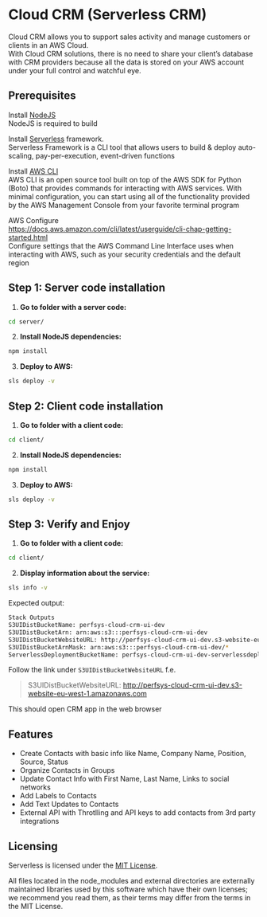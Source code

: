 Cloud CRM (Serverless CRM)
===========================

Cloud CRM allows you to support sales activity and manage customers or clients in an AWS Cloud.  
With Cloud CRM solutions, there is no need to share your client’s database with CRM providers because all the data is stored on your AWS account under your full control and watchful eye.

Prerequisites
-----------------

Install [NodeJS](https://nodejs.org/en/download/ )   
NodeJS is required to build 

Install [Serverless](https://serverless.com/framework/docs/getting-started/) framework.  
Serverless Framework is a CLI tool that allows users to build & deploy auto-scaling, pay-per-execution, event-driven functions


Install [AWS CLI](https://docs.aws.amazon.com/cli/latest/userguide/awscli-install-windows.html)  
AWS CLI is an open source tool built on top of the AWS SDK for Python (Boto) that provides commands for interacting with AWS services. With minimal configuration, you can start using all of the functionality provided by the AWS Management Console from your favorite terminal program
  


AWS Configure  
https://docs.aws.amazon.com/cli/latest/userguide/cli-chap-getting-started.html  
Configure settings that the AWS Command Line Interface uses when interacting with AWS, such as your security credentials and the default region


Step 1: Server code installation
------------------------
1. **Go to folder with a server code:**

```bash
cd server/
```

2. **Install NodeJS dependencies:**

```bash
npm install
```

3. **Deploy to AWS:**

```bash
sls deploy -v
```

Step 2: Client code installation
------------------------
1. **Go to folder with a client code:**

```bash
cd client/
```

2. **Install NodeJS dependencies:**

```bash
npm install
```

3. **Deploy to AWS:**

```bash
sls deploy -v
```

Step 3: Verify and Enjoy
----------------------

1. **Go to folder with a client code:**
```bash
cd client/
```

2. **Display information about the service:**

```bash
sls info -v
```

Expected output:

```bash
Stack Outputs
S3UIDistBucketName: perfsys-cloud-crm-ui-dev
S3UIDistBucketArn: arn:aws:s3:::perfsys-cloud-crm-ui-dev
S3UIDistBucketWebsiteURL: http://perfsys-cloud-crm-ui-dev.s3-website-eu-west-1.amazonaws.com/*
S3UIDistBucketArnMask: arn:aws:s3:::perfsys-cloud-crm-ui-dev/*
ServerlessDeploymentBucketName: perfsys-cloud-crm-ui-dev-serverlessdeploymentbuck-31li4aumbn16

```


Follow the link under `S3UIDistBucketWebsiteURL`
f.e.
> S3UIDistBucketWebsiteURL: http://perfsys-cloud-crm-ui-dev.s3-website-eu-west-1.amazonaws.com  

This should open CRM app in the web browser

<a name="features"></a>Features
-------------------------------

* Create Contacts with basic info like Name, Company Name, Position, Source, Status
* Organize Contacts in Groups
* Update Contact Info with First Name, Last Name, Links to social networks
* Add Labels to Contacts
* Add Text Updates to Contacts
* External API with Throtlling and API keys to add contacts from 3rd party integrations

## <a name="licensing"></a>Licensing

Serverless is licensed under the [MIT License](./LICENSE).

All files located in the node_modules and external directories are externally maintained libraries used by this software which have their own licenses; we recommend you read them, as their terms may differ from the terms in the MIT License.


